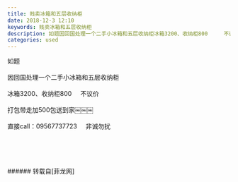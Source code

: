 ```yaml
---
title: 贱卖冰箱和五层收纳柜
date: 2018-12-3 12:10
keywords: 贱卖冰箱和五层收纳柜
description: 如题因回国处理一个二手小冰箱和五层收纳柜冰箱3200、收纳柜800     不议价打包带走加500包送到家￼￼￼直接call：09567737723     非诚勿扰
categories: used
---
```

<td class="t_f" id="postmessage_2397576">

如题<br/>
<br/>
因回国处理一个二手小冰箱和五层收纳柜<br/>
<br/>
冰箱3200、收纳柜800     不议价<br/>
<br/>
打包带走加500包送到家￼￼￼<br/>
<br/>
直接call：09567737723     非诚勿扰<br/>
<img alt="" border="0" class="zoom" data-cf-modified-c09851ea11e5e4ba3930dacf-="" file="http://www.flw.ph/data/appbyme/upload/image/201812/03/fjI2tfTABJUy.jpg" id="aimg_Kshf2" lazyloadthumb="1" onclick="" onmouseover="" src="http://www.flw.ph/data/appbyme/upload/image/201812/03/fjI2tfTABJUy.jpg"/><br/>
<br/>
<img alt="" border="0" class="zoom" data-cf-modified-c09851ea11e5e4ba3930dacf-="" file="http://www.flw.ph/data/appbyme/upload/image/201812/03/DZOxlJKDgySJ.jpg" id="aimg_QqRUi" lazyloadthumb="1" onclick="" onmouseover="" src="http://www.flw.ph/data/appbyme/upload/image/201812/03/DZOxlJKDgySJ.jpg"/><br/>
<br/>
<img alt="" border="0" class="zoom" data-cf-modified-c09851ea11e5e4ba3930dacf-="" file="http://www.flw.ph/data/appbyme/upload/image/201812/03/GhOdID1WN3uY.jpg" id="aimg_I62Ee" lazyloadthumb="1" onclick="" onmouseover="" src="http://www.flw.ph/data/appbyme/upload/image/201812/03/GhOdID1WN3uY.jpg"/><br/>
<br/>
<img alt="" border="0" class="zoom" data-cf-modified-c09851ea11e5e4ba3930dacf-="" file="http://www.flw.ph/data/appbyme/upload/image/201812/03/fvrM9NtL6jP9.jpg" id="aimg_gquaE" lazyloadthumb="1" onclick="" onmouseover="" src="http://www.flw.ph/data/appbyme/upload/image/201812/03/fvrM9NtL6jP9.jpg"/><br/>
<br/>
</td>
###### 转载自[菲龙网]